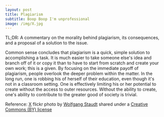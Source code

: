 ```yaml
---
layout: post
title: Plagiarism
subtitle: Boop Boop I'm unprofessional
image: /img/X.jpg
---
```

TL;DR: A commentary on the morality behind plagiarism, its consequences, and a proposal of a solution to the issue.

Common sense concludes that plagiarism is a quick, simple solution to accomplishing a task. It is much easier to take someone else's idea and branch off of it or copy it than to have to start from scratch and create your own work; this is a given. By focusing on the immediate payoff of plagiarism, people overlook the deeper problem within the matter. In the long run, one is robbing his of herself of their education, even though it's not in a classroom setting. One is effectively limiting his or her potential to create without the access to outer resources. Without the ability to create, one's ability to contribute to the greater good of society is trivial.

Reference:
<a title="Plagiarism" href="https://www.flickr.com/photos/wolfgangstaudt/2757928374">X</a> flickr photo by <a href="https://www.flickr.com/photos/wolfgangstaudt">Wolfgang Staudt</a> shared under a <a href="https://creativecommons.org/licenses/by/2.0/">Creative Commons (BY) license</a> </small>
